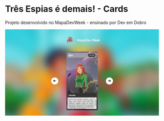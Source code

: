 # Três Espias é demais! - Cards
Projeto desenvolvido no MapaDevWeek - ensinado por Dev em Dobro

<img src="/visualproject.png" alt="exemplo">
